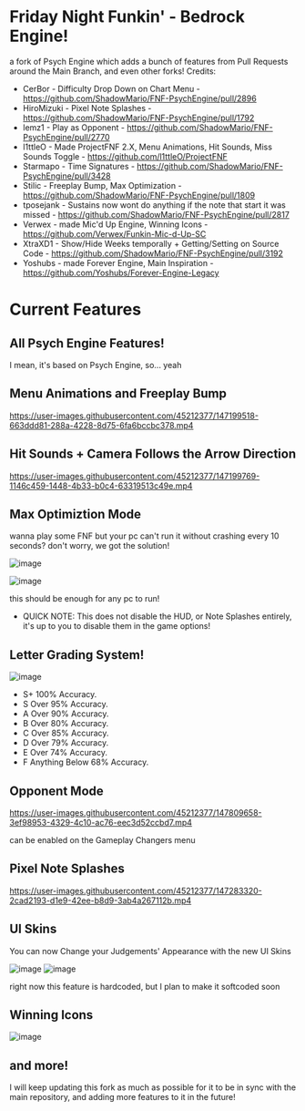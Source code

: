 # Friday Night Funkin' - Bedrock Engine!
a fork of Psych Engine which adds a bunch of features from Pull Requests around the Main Branch, and even other forks!
Credits:
* CerBor - Difficulty Drop Down on Chart Menu - https://github.com/ShadowMario/FNF-PsychEngine/pull/2896
* HiroMizuki - Pixel Note Splashes - https://github.com/ShadowMario/FNF-PsychEngine/pull/1792
* lemz1 - Play as Opponent - https://github.com/ShadowMario/FNF-PsychEngine/pull/2770
* l1ttleO - Made ProjectFNF 2.X, Menu Animations, Hit Sounds, Miss Sounds Toggle - https://github.com/l1ttleO/ProjectFNF
* Starmapo - Time Signatures - https://github.com/ShadowMario/FNF-PsychEngine/pull/3428
* Stilic - Freeplay Bump, Max Optimization - https://github.com/ShadowMario/FNF-PsychEngine/pull/1809
* tposejank - Sustains now wont do anything if the note that start it was missed - https://github.com/ShadowMario/FNF-PsychEngine/pull/2817
* Verwex - made Mic'd Up Engine, Winning Icons - https://github.com/Verwex/Funkin-Mic-d-Up-SC
* XtraXD1 - Show/Hide Weeks temporally + Getting/Setting on Source Code - https://github.com/ShadowMario/FNF-PsychEngine/pull/3192
* Yoshubs - made Forever Engine, Main Inspiration - https://github.com/Yoshubs/Forever-Engine-Legacy

# Current Features

## All Psych Engine Features!
I mean, it's based on Psych Engine, so... yeah

## Menu Animations and Freeplay Bump

https://user-images.githubusercontent.com/45212377/147199518-663ddd81-288a-4228-8d75-6fa6bccbc378.mp4

## Hit Sounds + Camera Follows the Arrow Direction

https://user-images.githubusercontent.com/45212377/147199769-1146c459-1448-4b33-b0c4-63319513c49e.mp4

## Max Optimiztion Mode
wanna play some FNF but your pc can't run it without crashing every 10 seconds? don't worry, we got the solution!

![image](https://user-images.githubusercontent.com/45212377/146985503-2e3f50ce-364f-4bbb-98e0-acd59db96600.png)

![image](https://user-images.githubusercontent.com/45212377/147282940-c81021ac-02ce-4ce7-a504-bdc3cbd51d38.png)

this should be enough for any pc to run!

* QUICK NOTE: This does not disable the HUD, or Note Splashes entirely, it's up to you to disable them in the game options!

## Letter Grading System!

![image](https://user-images.githubusercontent.com/45212377/147283059-d8555266-2e55-4e5d-9979-dd316c7004e7.png)

* S+ 	100% Accuracy.
* S 	Over 95% Accuracy.
* A 	Over 90% Accuracy.
* B 	Over 80% Accuracy.
* C 	Over 85% Accuracy.
* D  Over 79% Accuracy.
* E  Over 74% Accuracy.
* F  Anything Below 68% Accuracy.

## Opponent Mode

https://user-images.githubusercontent.com/45212377/147809658-3ef98953-4329-4c10-ac76-eec3d52ccbd7.mp4

can be enabled on the Gameplay Changers menu

## Pixel Note Splashes

https://user-images.githubusercontent.com/45212377/147283320-2cad2193-d1e9-42ee-b8d9-3ab4a267112b.mp4

## UI Skins
You can now Change your Judgements' Appearance with the new UI Skins

![image](https://user-images.githubusercontent.com/45212377/146613903-cc9dd497-d5cf-4e40-b435-210bc3d80f50.png)
![image](https://user-images.githubusercontent.com/45212377/147283279-7609e5fe-4b4f-449a-a8be-c052362c1831.png)

right now this feature is hardcoded, but I plan to make it softcoded soon

## Winning Icons

![image](https://user-images.githubusercontent.com/45212377/146986288-8d3a11d9-8aa7-4054-be57-7486cf244c54.png)

## and more!
I will keep updating this fork as much as possible for it to be in sync with the main repository, and adding more features to it in the future!
